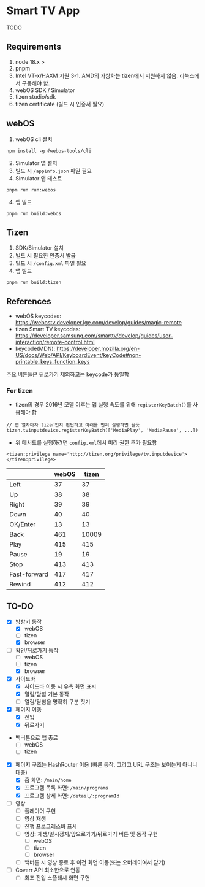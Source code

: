 # Smart TV App
TODO

## Requirements
1. node 18.x >
2. pnpm
3. Intel VT-x/HAXM 지원
3-1. AMD의 가상화는 tizen에서 지원하지 않음. 리눅스에서 구동해야 함.
4. webOS SDK / Simulator
5. tizen studio/sdk
6. tizen certificate (빌드 시 인증서 필요)


## webOS
1. webOS cli 설치
```
npm install -g @webos-tools/cli
```
2. Simulator 앱 설치
3. 빌드 시 `/appinfo.json` 파일 필요
3. Simulator 앱 테스트
```
pnpm run run:webos
```
4. 앱 빌드
```
pnpm run build:webos
```

## Tizen
1. SDK/Simulator 설치
2. 빌드 시 필요한 인증서 발급
3. 빌드 시 `/config.xml` 파일 필요
4. 앱 빌드
```
pnpm run build:tizen
```

## References
- webOS keycodes: https://webostv.developer.lge.com/develop/guides/magic-remote
- tizen Smart TV keycodes: https://developer.samsung.com/smarttv/develop/guides/user-interaction/remote-control.html
- keycode(MDN): https://developer.mozilla.org/en-US/docs/Web/API/KeyboardEvent/keyCode#non-printable_keys_function_keys

주요 버튼들은 뒤로가기 제외하고는 keycode가 동일함

### For tizen
- tizen의 경우 2016년 모델 이후는 앱 실행 속도를 위해 `registerKeyBatch()`를 사용해야 함
```
// 앱 열자마자 tizen인지 판단하고 아래를 먼저 실행하면 될듯
tizen.tvinputdevice.registerKeyBatch(['MediaPlay', 'MediaPause', ...])
```
- 위 메서드를 실행하려면 `config.xml`에서 미리 권한 추가 필요함
```
<tizen:privilege name='http://tizen.org/privilege/tv.inputdevice'>
</tizen:privilege>
```

|       | webOS | tizen |
| ------------ | ----- | ----- |
| Left                     | 37         | 37         |
| Up                       | 38         | 38         |
| Right                    | 39         | 39         |
| Down                     | 40         | 40         |
| OK/Enter                 | 13         | 13         |
| Back                     | 461        | 10009      |
| Play                     | 415        | 415        |
| Pause                    | 19         | 19         |
| Stop                     | 413        | 413        |
| Fast-forward             | 417        | 417        |
| Rewind                   | 412        | 412        |


## TO-DO
- [x] 방향키 동작
  - [x] webOS
  - [ ] tizen 
  - [x] browser
- [ ] 확인/뒤로가기 동작
  - [ ] webOS
  - [ ] tizen 
  - [x] browser
- [x] 사이드바
  - [x] 사이드바 이동 시 우측 화면 표시
  - [x] 열림/닫힘 기본 동작
  - [ ] 열림/닫힘을 명확히 구분 짓기
- [x] 페이지 이동
  - [x] 진입
  - [x] 뒤로가기
- 백버튼으로 앱 종료
  - [ ] webOS
  - [ ] tizen
- [x] 페이지 구조는 HashRouter 이용 (빠른 동작. 그리고 URL 구조는 보이는게 아니니 대충)
  - [x] 홈 화면: `/main/home`
  - [x] 프로그램 목록 화면: `/main/programs`
  - [x] 프로그램 상세 화면: `/detail/:programId`
- [ ] 영상
  - [ ] 플레이어 구현
  - [ ] 영상 재생
  - [ ] 진행 프로그레스바 표시
  - [ ] 영상: 재생/일시정지/앞으로가기/뒤로가기 버튼 및 동작 구현
    - [ ] webOS
    - [ ] tizen 
    - [ ] browser
  - [ ] 백버튼 시 영상 종료 후 이전 화면 이동(또는 오버레이여서 닫기)
- [ ] Coverr API 최소한으로 연동
  - [ ] 최초 진입 스플래시 화면 구현
    <!-- - [ ] 세션 체크 - 쿠키 or 로컬 스토리지
      - [ ] 성공: 홈 화면 이동
      - [ ] 실패: 로그인 화면 이동
  - [ ] 로그인 화면 구현
    - [ ] 계정 정보 미리 입력해두고 버튼 누르면 바로 로그인하는 형태로 구현 (화면에 버튼 하나만)
    - [ ] 로그인 성공하면 홈 화면 이동
    - [ ] 로그인 실패하면 에러 모달? 표시 -->
  - [ ] 홈 화면
    - [ ] 몰?루
  - [ ] 프로그램 목록 화면 (추천 동영상 목록)
    - [ ] 목록 보여줄 UI 구현 (카테고리별 가로로 나열 or 걍 임의로 가로로 한두줄만 나열)
    - [ ] 프로그램 목록 API 연동
  - [ ] 프로그램 상세 화면
    - [ ] 프로그램 상세 API 연동
    - [ ] 기본적인 정보만 표시 (이름, 설명, 썸네일 이미지 정도?)
    - [ ] 영상 목록 표시
    - [ ] 누르면 플레이어로 표시 (오버레이?)
- [ ] 알 수 없는 에러일 때 페이지? 가 필요한가, 아니면 모달로 대체
- [ ] 스타일링
- [ ] 리팩토링